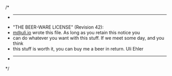 /*
 * ----------------------------------------------------------------------------
 * "THE BEER-WARE LICENSE" (Revision 42):
 * <m@uli.io> wrote this file.  As long as you retain this notice you
 * can do whatever you want with this stuff. If we meet some day, and you think
 * this stuff is worth it, you can buy me a beer in return.       Uli Ehler
 * ----------------------------------------------------------------------------
 */